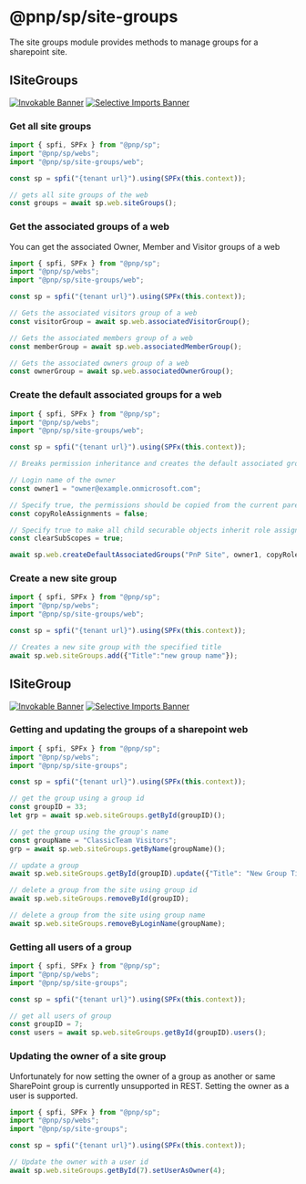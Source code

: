# @pnp/sp/site-groups

The site groups module provides methods to manage groups for a sharepoint site.

## ISiteGroups

[![Invokable Banner](https://img.shields.io/badge/Invokable-informational.svg)](../concepts/invokable.md) [![Selective Imports Banner](https://img.shields.io/badge/Selective%20Imports-informational.svg)](../concepts/selective-imports.md)  

### Get all site groups

```TypeScript
import { spfi, SPFx } from "@pnp/sp";
import "@pnp/sp/webs";
import "@pnp/sp/site-groups/web";

const sp = spfi("{tenant url}").using(SPFx(this.context));

// gets all site groups of the web
const groups = await sp.web.siteGroups();
```

### Get the associated groups of a web

You can get the associated Owner, Member and Visitor groups of a web

```TypeScript
import { spfi, SPFx } from "@pnp/sp";
import "@pnp/sp/webs";
import "@pnp/sp/site-groups/web";

const sp = spfi("{tenant url}").using(SPFx(this.context));

// Gets the associated visitors group of a web
const visitorGroup = await sp.web.associatedVisitorGroup();

// Gets the associated members group of a web
const memberGroup = await sp.web.associatedMemberGroup();

// Gets the associated owners group of a web
const ownerGroup = await sp.web.associatedOwnerGroup();

```

### Create the default associated groups for a web

```TypeScript
import { spfi, SPFx } from "@pnp/sp";
import "@pnp/sp/webs";
import "@pnp/sp/site-groups/web";

const sp = spfi("{tenant url}").using(SPFx(this.context));

// Breaks permission inheritance and creates the default associated groups for the web

// Login name of the owner
const owner1 = "owner@example.onmicrosoft.com";

// Specify true, the permissions should be copied from the current parent scope, else false
const copyRoleAssignments = false;

// Specify true to make all child securable objects inherit role assignments from the current object
const clearSubScopes = true;

await sp.web.createDefaultAssociatedGroups("PnP Site", owner1, copyRoleAssignments, clearSubScopes);
```

### Create a new site group

```TypeScript
import { spfi, SPFx } from "@pnp/sp";
import "@pnp/sp/webs";
import "@pnp/sp/site-groups/web";

const sp = spfi("{tenant url}").using(SPFx(this.context));

// Creates a new site group with the specified title
await sp.web.siteGroups.add({"Title":"new group name"});
```

## ISiteGroup

[![Invokable Banner](https://img.shields.io/badge/Invokable-informational.svg)](../concepts/invokable.md) [![Selective Imports Banner](https://img.shields.io/badge/Selective%20Imports-informational.svg)](../concepts/selective-imports.md)  

### Getting and updating the groups of a sharepoint web

```TypeScript
import { spfi, SPFx } from "@pnp/sp";
import "@pnp/sp/webs";
import "@pnp/sp/site-groups";

const sp = spfi("{tenant url}").using(SPFx(this.context));

// get the group using a group id
const groupID = 33;
let grp = await sp.web.siteGroups.getById(groupID)();

// get the group using the group's name
const groupName = "ClassicTeam Visitors";
grp = await sp.web.siteGroups.getByName(groupName)();

// update a group
await sp.web.siteGroups.getById(groupID).update({"Title": "New Group Title"});

// delete a group from the site using group id
await sp.web.siteGroups.removeById(groupID);

// delete a group from the site using group name
await sp.web.siteGroups.removeByLoginName(groupName);
```

### Getting all users of a group

```TypeScript
import { spfi, SPFx } from "@pnp/sp";
import "@pnp/sp/webs";
import "@pnp/sp/site-groups";

const sp = spfi("{tenant url}").using(SPFx(this.context));

// get all users of group
const groupID = 7;
const users = await sp.web.siteGroups.getById(groupID).users();
```

### Updating the owner of a site group

Unfortunately for now setting the owner of a group as another or same SharePoint group is currently unsupported in REST. Setting the owner as a user is supported.

```TypeScript
import { spfi, SPFx } from "@pnp/sp";
import "@pnp/sp/webs";
import "@pnp/sp/site-groups";

const sp = spfi("{tenant url}").using(SPFx(this.context));

// Update the owner with a user id
await sp.web.siteGroups.getById(7).setUserAsOwner(4);
```
